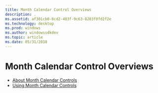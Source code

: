 ```yaml
---
title: Month Calendar Control Overviews
description: .
ms.assetid: af301cb0-0cd2-403f-9c63-8283f0fd2f2e
ms.technology: desktop
ms.prod: windows
ms.author: windowssdkdev
ms.topic: article
ms.date: 05/31/2018
---
```


# Month Calendar Control Overviews

-   [About Month Calendar Controls](month-calendar-controls.md)
-   [Using Month Calendar Controls](using-month-calendar-controls.md)

 

 




